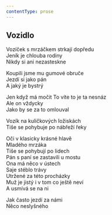 ```yaml
---
contentType: prose
---
```


## Vozidlo

Vozíček s mrzáčkem strkají dopředu  
Jeník je chlouba rodiny  
Nikdy si ani nezasteskne

Koupili jsme mu gumové obruče  
Jezdí si jako pán  
A jaký je bystrý

Jen když má močit To víte to je ta nesnáz  
Ale on vždycky  
Jako by se za to omlouval

Vozík na kuličkových ložiskách  
Tiše se pohybuje po nábřeží řeky

Oči v klasicky krásné hlavě  
Mladého mrzáka  
Tiše se pohybují po lidech  
Pán s paní se zastavili u mostu  
Ona má něco v ústech  
Saje stéblo trávy  
Utržené za této procházky  
Muž je jistý i v tom co ještě neví  
A usmívá se na ni

Jak často jezdí za námi  
Něco neslyšného

